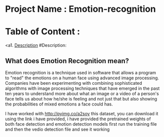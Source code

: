 # Project Name : Emotion-recognition
# Table of Content :
<a1. [Description](#p1)
<a id="p1"></a> 
#Description:
## What does Emotion Recognition mean?

Emotion recognition is a technique used in software that allows a program to "read" the emotions on a human face using advanced image processing. Companies have been experimenting with combining sophisticated algorithms with image processing techniques that have emerged in the past ten years to understand more about what an image or a video of a person's face tells us about how he/she is feeling and not just that but also showing the probabilities of mixed emotions a face could has.


I have worked with http://pyimg.co/a2soy this dataset, you can download it using the link i have provided, i have provided the pretrained weights of both face detection and emotion detection models 
first run the training file and then the vedio detection file and see it working
